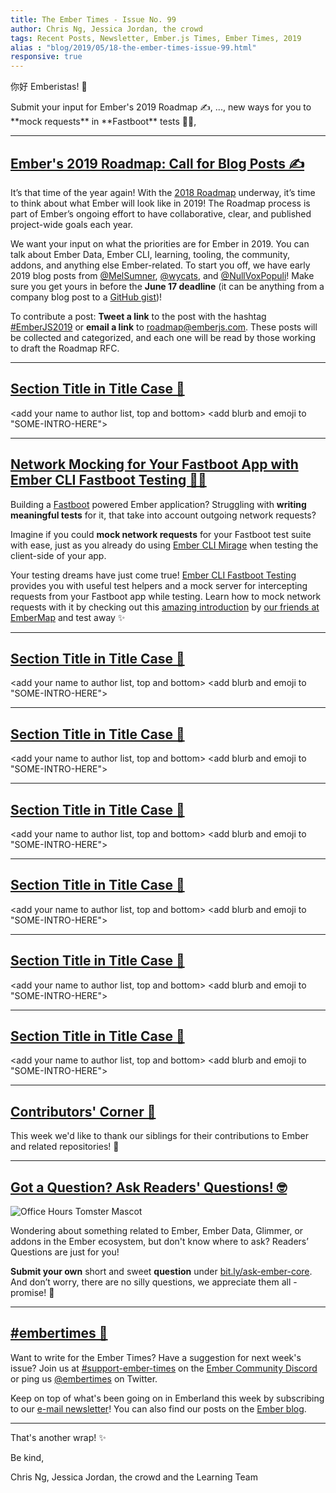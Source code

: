 ```yaml
---
title: The Ember Times - Issue No. 99
author: Chris Ng, Jessica Jordan, the crowd
tags: Recent Posts, Newsletter, Ember.js Times, Ember Times, 2019
alias : "blog/2019/05/18-the-ember-times-issue-99.html"
responsive: true
---
```


<change date in alias and filename on day of send>

你好 Emberistas! 🐹

<SOME-INTRO-HERE-TO-KEEP-THEM-SUBSCRIBERS-READING>
Submit your input for Ember's 2019 Roadmap ✍️,
...,
new ways for you to **mock requests** in **Fastboot** tests 👢💨,

---

## [Ember's 2019 Roadmap: Call for Blog Posts ✍️](https://blog.emberjs.com/2019/05/20/ember-2019-roadmap-call-for-posts.html)

It’s that time of the year again! With the [2018 Roadmap](https://github.com/emberjs/rfcs/blob/master/text/0364-roadmap-2018.md) underway, it’s time to think about what Ember will look like in 2019! The Roadmap process is part of Ember’s ongoing effort to have collaborative, clear, and published project-wide goals each year.

We want your input on what the priorities are for Ember in 2019. You can talk about Ember Data, Ember CLI, learning, tooling, the community, addons, and anything else Ember-related. To start you off, we have early 2019 blog posts from [@MelSumner](http://www.melsumner.com/blog/ember/the-road-goes-data-way/), [@wycats](https://yehudakatz.com/2019/05/20/ember-2019/), and [@NullVoxPopuli](https://nullvoxpopuli.com/2019-05-14-ember-2019-roadmap/)! Make sure you get yours in before the **June 17 deadline** (it can be anything from a company blog post to a [GitHub gist](https://gist.github.com/))!

To contribute a post: **Tweet a link** to the post with the hashtag [#EmberJS2019](https://twitter.com/hashtag/emberjs2019) or **email a link** to roadmap@emberjs.com. These posts will be collected and categorized, and each one will be read by those working to draft the Roadmap RFC.

---

## [Section Title in Title Case 🐹](#section-url)
<change section title emoji>
<consider adding some bold to your paragraph>

<add your name to author list, top and bottom>
<add blurb and emoji to "SOME-INTRO-HERE">

---

## [Network Mocking for Your Fastboot App with Ember CLI Fastboot Testing 👢💨](https://twitter.com/samselikoff/status/1126510237723193345)

Building a [Fastboot](https://ember-fastboot.com/) powered Ember application? Struggling with **writing meaningful tests** for it, that take into account outgoing network requests?

Imagine if you could **mock network requests** for your Fastboot test suite with ease, just as you already do using [Ember CLI Mirage](https://www.ember-cli-mirage.com/) when testing the client-side of your app.

Your testing dreams have just come true! [Ember CLI Fastboot Testing](https://embermap.github.io/ember-cli-fastboot-testing/) provides you with useful test helpers and a mock server for intercepting requests from your Fastboot app while testing. Learn how to mock network requests with it by checking out this [amazing introduction](https://embermap.com/video/fastboot-network-mocking) by [our friends at EmberMap](https://embermap.com) and test away ✨

---

## [Section Title in Title Case 🐹](#section-url)
<change section title emoji>
<consider adding some bold to your paragraph>

<add your name to author list, top and bottom>
<add blurb and emoji to "SOME-INTRO-HERE">

---

## [Section Title in Title Case 🐹](#section-url)
<change section title emoji>
<consider adding some bold to your paragraph>

<add your name to author list, top and bottom>
<add blurb and emoji to "SOME-INTRO-HERE">

---

## [Section Title in Title Case 🐹](#section-url)
<change section title emoji>
<consider adding some bold to your paragraph>

<add your name to author list, top and bottom>
<add blurb and emoji to "SOME-INTRO-HERE">

---

## [Section Title in Title Case 🐹](#section-url)
<change section title emoji>
<consider adding some bold to your paragraph>

<add your name to author list, top and bottom>
<add blurb and emoji to "SOME-INTRO-HERE">

---

## [Section Title in Title Case 🐹](#section-url)
<change section title emoji>
<consider adding some bold to your paragraph>

<add your name to author list, top and bottom>
<add blurb and emoji to "SOME-INTRO-HERE">

---

## [Section Title in Title Case 🐹](#section-url)
<change section title emoji>
<consider adding some bold to your paragraph>

<add your name to author list, top and bottom>
<add blurb and emoji to "SOME-INTRO-HERE">

---

## [Contributors' Corner 👏](https://guides.emberjs.com/release/contributing/repositories/)

<p>This week we'd like to thank our siblings for their contributions to Ember and related repositories! 💖</p>

---

## [Got a Question? Ask Readers' Questions! 🤓](https://docs.google.com/forms/d/e/1FAIpQLScqu7Lw_9cIkRtAiXKitgkAo4xX_pV1pdCfMJgIr6Py1V-9Og/viewform)

<div class="blog-row">
  <img class="float-right small transparent padded" alt="Office Hours Tomster Mascot" title="Readers' Questions" src="/images/tomsters/officehours.png" />

  <p>Wondering about something related to Ember, Ember Data, Glimmer, or addons in the Ember ecosystem, but don't know where to ask? Readers’ Questions are just for you!</p>

<p><strong>Submit your own</strong> short and sweet <strong>question</strong> under <a href="https://bit.ly/ask-ember-core" target="rq">bit.ly/ask-ember-core</a>. And don’t worry, there are no silly questions, we appreciate them all - promise! 🤞</p>

</div>

---

## [#embertimes 📰](https://blog.emberjs.com/tags/newsletter.html)

Want to write for the Ember Times? Have a suggestion for next week's issue? Join us at [#support-ember-times](https://discordapp.com/channels/480462759797063690/485450546887786506) on the [Ember Community Discord](https://discordapp.com/invite/zT3asNS) or ping us [@embertimes](https://twitter.com/embertimes) on Twitter.

Keep on top of what's been going on in Emberland this week by subscribing to our [e-mail newsletter](https://the-emberjs-times.ongoodbits.com/)! You can also find our posts on the [Ember blog](https://emberjs.com/blog/tags/newsletter.html).

---

That's another wrap! ✨

Be kind,

Chris Ng, Jessica Jordan, the crowd and the Learning Team
